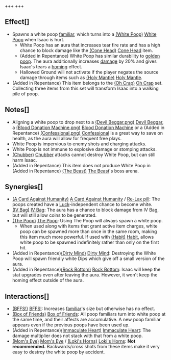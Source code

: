 +++
+++

Effect[]
--------


* Spawns a white poop [familiar](/wiki/Familiar "Familiar"), which turns into a [(White Poop)](/wiki/White_Poop "White Poop") [White Poop](/wiki/White_Poop "White Poop") when Isaac is hurt.
	+ White Poop has an aura that increases tear fire rate and has a high chance to block damage like the [(Cone Head)](/wiki/Cone_Head "Cone Head") [Cone Head](/wiki/Cone_Head "Cone Head") item.
	+ (Added in Repentance) White Poop has similar durability to [golden poop](/wiki/Poops#Golden_Poop "Poops"). The aura additionally increases [damage](/wiki/Damage "Damage") by 20% and gives Isaac's tears a [homing](/wiki/Tear_Effects#Homing_Tears "Tear Effects") effect.
	+ Hallowed Ground will not activate if the player negates the source damage through items such as [(Holy Mantle)](/wiki/Holy_Mantle "Holy Mantle") [Holy Mantle](/wiki/Holy_Mantle "Holy Mantle").
* (Added in Repentance) This item belongs to the [(Oh Crap)](/wiki/Oh_Crap "Oh Crap") [Oh Crap](/wiki/Oh_Crap "Oh Crap") set. Collecting three items from this set will transform Isaac into a walking pile of poop.


Notes[]
-------


* Aligning a white poop to drop next to a [(Devil Beggar.png)](https://static.wikia.nocookie.net/bindingofisaacre_gamepedia/images/b/b6/Devil_Beggar.png/revision/latest?cb=20210821101216) [Devil Beggar](/wiki/Beggar#Devil_Beggar "Beggar"), a [(Blood Donation Machine.png)](https://static.wikia.nocookie.net/bindingofisaacre_gamepedia/images/6/6e/Blood_Donation_Machine.png/revision/latest?cb=20210821075842) [Blood Donation Machine](/wiki/Machines#Blood_Donation_Machine "Machines") or a (Added in Repentance) [(Confessional.png)](https://static.wikia.nocookie.net/bindingofisaacre_gamepedia/images/1/1d/Confessional.png/revision/latest?cb=20210824103001) [Confessional](/wiki/Machines#Confessional "Machines") is a great way to save on health, as the aura will allow for frequent free plays.
* White Poop is impervious to enemy shots and charging attacks.
* White Poop is not immune to explosive damage or stomping attacks.
* [(Chubber)](/wiki/Vis#Chubber "Chubber") [Chubber](/wiki/Vis#Chubber "Vis") attacks cannot destroy White Poop, but can still harm Isaac.
* (Added in Repentance) This item does not produce White Poop in (Added in Repentance) [(The Beast)](/wiki/The_Beast "The Beast") [The Beast](/wiki/The_Beast "The Beast")'s boss arena.


Synergies[]
-----------


* [(A Card Against Humanity)](/wiki/A_Card_Against_Humanity "A Card Against Humanity") [A Card Against Humanity](/wiki/A_Card_Against_Humanity "A Card Against Humanity") / [Re-Lax pill](/wiki/Re-Lax "Re-Lax"): The poops created have a [Luck](/wiki/Luck "Luck")-independent chance to become white.
* [(IV Bag)](/wiki/IV_Bag "IV Bag") [IV Bag](/wiki/IV_Bag "IV Bag"): The aura has a chance to block damage from IV Bag, but will still allow coins to be generated.
* [(The Poop)](/wiki/The_Poop "The Poop") [The Poop](/wiki/The_Poop "The Poop"): Using The Poop will always spawn a white poop.
	+ When used along with items that grant active item charges, white poop can be spawned more than once in the same room, making this item much more powerful. If used with [(Habit)](/wiki/Habit "Habit") [Habit](/wiki/Habit "Habit"), allows white poop to be spawned indefinitely rather than only on the first hit.
* (Added in Repentance)[(Dirty Mind)](/wiki/Dirty_Mind "Dirty Mind") [Dirty Mind](/wiki/Dirty_Mind "Dirty Mind"): Destroying the White Poop will spawn friendly white Dips which give off a small version of the aura.
* (Added in Repentance)[(Rock Bottom)](/wiki/Rock_Bottom "Rock Bottom") [Rock Bottom](/wiki/Rock_Bottom "Rock Bottom"): Isaac will keep the stat upgrades even after leaving the aura. However, it won't keep the homing effect outside of the aura.


Interactions[]
--------------


* [(BFFS!)](/wiki/BFFS! "BFFS!") [BFFS!](/wiki/BFFS! "BFFS!"): Increases [familiar](/wiki/Familiar "Familiar")'s size but otherwise has no effect.
* [(Box of Friends)](/wiki/Box_of_Friends "Box of Friends") [Box of Friends](/wiki/Box_of_Friends "Box of Friends"): All poop familiars turn into white poop at the same time, and their affects are accumulative. A new poop familiar appears even if the previous poops have been used up.
* (Added in Repentance)[(Immaculate Heart)](/wiki/Immaculate_Heart "Immaculate Heart") [Immaculate Heart](/wiki/Immaculate_Heart "Immaculate Heart"): The damage multiplier does not stack with that from a white poop.
* [(Mom's Eye)](/wiki/Mom%27s_Eye "Mom's Eye") [Mom's Eye](/wiki/Mom%27s_Eye "Mom's Eye") / [(Loki's Horns)](/wiki/Loki%27s_Horns "Loki's Horns") [Loki's Horns](/wiki/Loki%27s_Horns "Loki's Horns"): **Not recommended.** Backwards/cross shots from these items make it very easy to destroy the white poop by accident.


